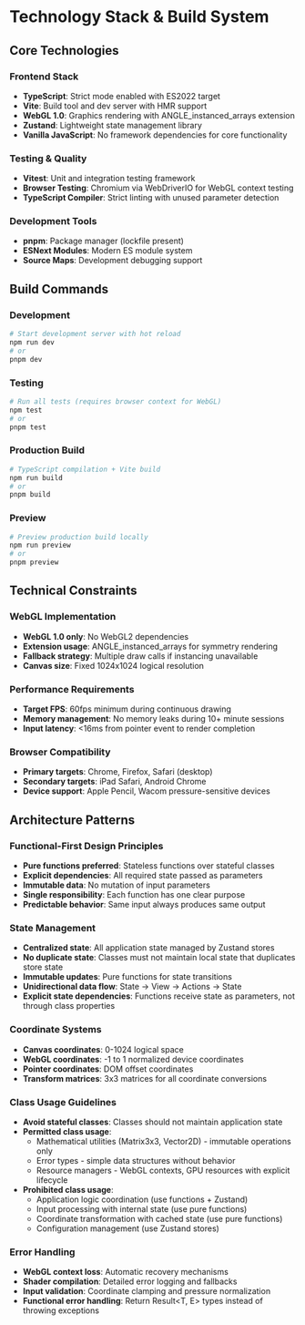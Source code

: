 # Technology Stack & Build System

## Core Technologies

### Frontend Stack

- **TypeScript**: Strict mode enabled with ES2022 target
- **Vite**: Build tool and dev server with HMR support
- **WebGL 1.0**: Graphics rendering with ANGLE_instanced_arrays extension
- **Zustand**: Lightweight state management library
- **Vanilla JavaScript**: No framework dependencies for core functionality

### Testing & Quality

- **Vitest**: Unit and integration testing framework
- **Browser Testing**: Chromium via WebDriverIO for WebGL context testing
- **TypeScript Compiler**: Strict linting with unused parameter detection

### Development Tools

- **pnpm**: Package manager (lockfile present)
- **ESNext Modules**: Modern ES module system
- **Source Maps**: Development debugging support

## Build Commands

### Development

```bash
# Start development server with hot reload
npm run dev
# or
pnpm dev
```

### Testing

```bash
# Run all tests (requires browser context for WebGL)
npm test
# or
pnpm test
```

### Production Build

```bash
# TypeScript compilation + Vite build
npm run build
# or
pnpm build
```

### Preview

```bash
# Preview production build locally
npm run preview
# or
pnpm preview
```

## Technical Constraints

### WebGL Implementation

- **WebGL 1.0 only**: No WebGL2 dependencies
- **Extension usage**: ANGLE_instanced_arrays for symmetry rendering
- **Fallback strategy**: Multiple draw calls if instancing unavailable
- **Canvas size**: Fixed 1024x1024 logical resolution

### Performance Requirements

- **Target FPS**: 60fps minimum during continuous drawing
- **Memory management**: No memory leaks during 10+ minute sessions
- **Input latency**: <16ms from pointer event to render completion

### Browser Compatibility

- **Primary targets**: Chrome, Firefox, Safari (desktop)
- **Secondary targets**: iPad Safari, Android Chrome
- **Device support**: Apple Pencil, Wacom pressure-sensitive devices

## Architecture Patterns

### Functional-First Design Principles

- **Pure functions preferred**: Stateless functions over stateful classes
- **Explicit dependencies**: All required state passed as parameters
- **Immutable data**: No mutation of input parameters
- **Single responsibility**: Each function has one clear purpose
- **Predictable behavior**: Same input always produces same output

### State Management

- **Centralized state**: All application state managed by Zustand stores
- **No duplicate state**: Classes must not maintain local state that duplicates store state
- **Immutable updates**: Pure functions for state transitions
- **Unidirectional data flow**: State → View → Actions → State
- **Explicit state dependencies**: Functions receive state as parameters, not through class properties

### Coordinate Systems

- **Canvas coordinates**: 0-1024 logical space
- **WebGL coordinates**: -1 to 1 normalized device coordinates
- **Pointer coordinates**: DOM offset coordinates
- **Transform matrices**: 3x3 matrices for all coordinate conversions

### Class Usage Guidelines

- **Avoid stateful classes**: Classes should not maintain application state
- **Permitted class usage**:
  - Mathematical utilities (Matrix3x3, Vector2D) - immutable operations only
  - Error types - simple data structures without behavior
  - Resource managers - WebGL contexts, GPU resources with explicit lifecycle
- **Prohibited class usage**:
  - Application logic coordination (use functions + Zustand)
  - Input processing with internal state (use pure functions)
  - Coordinate transformation with cached state (use pure functions)
  - Configuration management (use Zustand stores)

### Error Handling

- **WebGL context loss**: Automatic recovery mechanisms
- **Shader compilation**: Detailed error logging and fallbacks
- **Input validation**: Coordinate clamping and pressure normalization
- **Functional error handling**: Return Result<T, E> types instead of throwing exceptions
